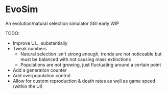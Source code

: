 # EvoSim
An evolution/natural selection simulator
Still early WIP

TODO:
- Improve UI... substantially
- Tweak numbers
  - Natural selection isn't strong enough, trends are not noticeable but must be balanced with not causing mass extinctions
  - Populations are not growing, just fluctuating around a certain point
- Add a generation counter
- Add overpopulation control
- Allow for custom reproduction & death rates as well as game speed (within the UI)
